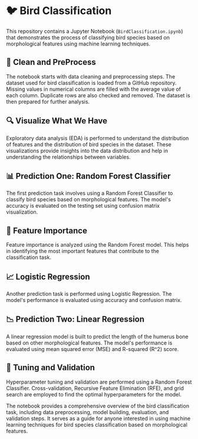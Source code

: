 # 🐦 Bird Classification

This repository contains a Jupyter Notebook (`BirdClassification.ipynb`) that demonstrates the process of classifying bird species based on morphological features using machine learning techniques.

## 🧹 Clean and PreProcess

The notebook starts with data cleaning and preprocessing steps. The dataset used for bird classification is loaded from a GitHub repository. Missing values in numerical columns are filled with the average value of each column. Duplicate rows are also checked and removed. The dataset is then prepared for further analysis.

## 🔍 Visualize What We Have

Exploratory data analysis (EDA) is performed to understand the distribution of features and the distribution of bird species in the dataset. These visualizations provide insights into the data distribution and help in understanding the relationships between variables.

## 📊 Prediction One: Random Forest Classifier

The first prediction task involves using a Random Forest Classifier to classify bird species based on morphological features. The model's accuracy is evaluated on the testing set using confusion matrix visualization.

## 🌟 Feature Importance

Feature importance is analyzed using the Random Forest model. This helps in identifying the most important features that contribute to the classification task.

## 📈 Logistic Regression

Another prediction task is performed using Logistic Regression. The model's performance is evaluated using accuracy and confusion matrix.

## 📉 Prediction Two: Linear Regression

A linear regression model is built to predict the length of the humerus bone based on other morphological features. The model's performance is evaluated using mean squared error (MSE) and R-squared (R^2) score.

## 🔧 Tuning and Validation

Hyperparameter tuning and validation are performed using a Random Forest Classifier. Cross-validation, Recursive Feature Elimination (RFE), and grid search are employed to find the optimal hyperparameters for the model.

The notebook provides a comprehensive overview of the bird classification task, including data preprocessing, model building, evaluation, and validation steps. It serves as a guide for anyone interested in using machine learning techniques for bird species classification based on morphological features.

